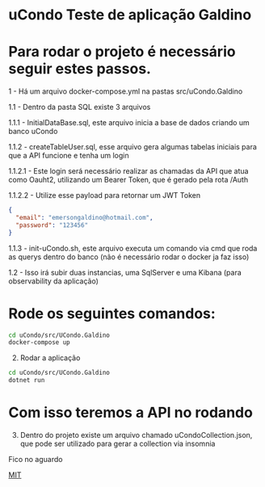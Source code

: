 # uCondo Teste de aplicação Galdino

# Para rodar o projeto é necessário seguir estes passos.

1 - Há um arquivo docker-compose.yml na pastas src/uCondo.Galdino

1.1 - Dentro da pasta SQL existe 3 arquivos

  1.1.1 - InitialDataBase.sql, este arquivo inicia a base de dados criando um banco uCondo
  
  1.1.2 - createTableUser.sql, esse arquivo gera algumas tabelas iniciais para que a API funcione e tenha um login
    
  1.1.2.1 - Este login será necessário realizar as chamadas da API que atua como Oauht2, utilizando um Bearer Token, que é gerado pela rota /Auth
  
  1.1.2.2 - Utilize esse payload para retornar um JWT Token 
  
  ```json
  {
    "email": "emersongaldino@hotmail.com",
    "password": "123456"
  }
  ```
   
  1.1.3 - init-uCondo.sh, este arquivo executa um comando via cmd que roda as querys dentro do banco (não é necessário rodar o docker ja faz isso)
  
1.2 - Isso irá subir duas instancias, uma SqlServer e uma Kibana (para observability da aplicação)

# Rode os seguintes comandos:
```bash
cd uCondo/src/UCondo.Galdino
docker-compose up
```

2. Rodar a aplicação
```bash
cd uCondo/src/UCondo.Galdino
dotnet run
```

# Com isso teremos a API no rodando 

3. Dentro do projeto existe um arquivo chamado uCondoCollection.json, que pode ser utilizado para gerar a collection via insomnia


Fico no aguardo 

[MIT](https://github.com/EmersonGaldino)
